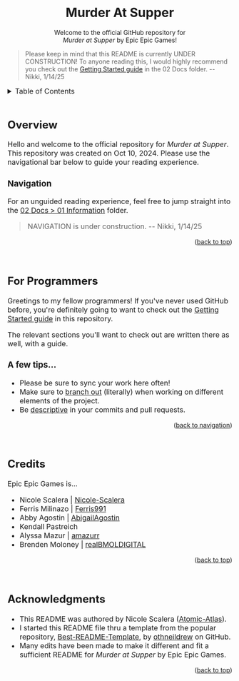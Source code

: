 <a id="readme-top"></a>

<!-- TITLE -->
<br />
<div align="center">

<h1 align="center">Murder At Supper</h1>

  <p align="center">
    Welcome to the official GitHub repository for<br />
    <i>Murder at Supper</i> by Epic Epic Games!
    <br />
  </p>
</div>

> Please keep in mind that this README is currently UNDER CONSTRUCTION! To anyone reading this, I would highly recommend you check out the [Getting Started guide](https://github.com/Nicole-Scalera/MaS/blob/main/02%20Docs/01%20Information/getting-started.md) in the 02 Docs folder. -- Nikki, 1/14/25

<!-- TABLE OF CONTENTS -->
<div style="font-size:16px;">
<details>
  <summary>Table of Contents</summary>
  <ol>
    <li><a href="#overview">Overview</a></li>
      <ol type="i">
      <li><a href="#navigation">Navigation</a></li>
      </ol>
    <li><a href="#for-programmers">For Programmers</a></li>
      <ol type="i">
      <li><a href="#a-few-tips-programmers">A few tips...</a></li>
      </ol>
    <li><a href="#credits">Credits</a></li>
    <li><a href="#acknowledgments">Acknowledgments</a></li>
  </ol>
</details>
</div>

<br>

<!-- OVERVIEW -->
<div style="font-size:16px;">
<h2 id="overview">Overview</h2>
Hello and welcome to the official repository for <i>Murder at Supper</i>. This repository was created on Oct 10, 2024. Please use the navigational bar below to guide your reading experience.
</div>

<!-- NAVIGATIONAL WIREFRAME -->
<div style="font-size:16px;">

<h3 id="navigation">Navigation</h3>

For an unguided reading experience, feel free to jump straight into the [02 Docs > 01 Information](https://github.com/Nicole-Scalera/MaS/tree/main/02%20Docs/01%20Information) folder.

> NAVIGATION is under construction. -- Nikki, 1/14/25

</div>

<p align="right">(<a href="#readme-top">back to top</a>)</p>

<br>

<!-- FOR PROGRAMMERS -->
<div style="font-size:16px;">
<h2 id="for-programmers">For Programmers</h2>

Greetings to my fellow programmers! If you've never used GitHub before, you're definitely going to want to check out the [Getting Started guide](https://github.com/Nicole-Scalera/MaS/blob/main/02%20Docs/01%20Information/getting-started.md) in this repository.

The relevant sections you'll want to check out are written there as well, with a guide.

<h3 id="a-few-tips-programmers">A few tips...</h3>

* Please be sure to sync your work here often!
* Make sure to [branch out](https://github.com/Nicole-Scalera/MaS/blob/main/02%20Docs/01%20Information/getting-started.md#branching--forking) (literally) when working on different elements of the project.
* Be [descriptive](https://github.com/Nicole-Scalera/MaS/blob/main/02%20Docs/01%20Information/getting-started.md#committing-guidelines) in your commits and pull requests.

</div>

<p align="right">(<a href="#navigation">back to navigation</a>)</p>

<br>

<!-- CREDITS -->
<div style="font-size:16px;">
<h2 id="credits">Credits</h2>

Epic Epic Games is...

* Nicole Scalera | [Nicole-Scalera](https://github.com/Nicole-Scalera)
* Ferris Milinazo | [Ferris991](https://github.com/Ferris991)
* Abby Agostin | [AbigailAgostin](https://github.com/AbigailAgostin)
* Kendall Pastreich
* Alyssa Mazur | [amazurr](https://github.com/amazurrsi)
* Brenden Moloney | [realBMOLDIGITAL](https://github.com/realBMOLDIGITAL)

</div>

<p align="right">(<a href="#readme-top">back to top</a>)</p>

<br>

<!-- ACKNOWLEDGMENTS -->
<div style="font-size:16px;">
<h2 id="acknowledgments">Acknowledgments</h2>

* This README was authored by Nicole Scalera ([Atomic-Atlas](https://github.com/Atomic-Atlas)).
* I started this README file thru a template from the popular repository, [Best-README-Template](https://github.com/othneildrew/Best-README-Template), by [othneildrew](https://github.com/othneildrew) on GitHub.
* Many edits have been made to make it different and fit a sufficient README for *Murder at Supper* by Epic Epic Games.
</div>

<p align="right">(<a href="#readme-top">back to top</a>)</p>